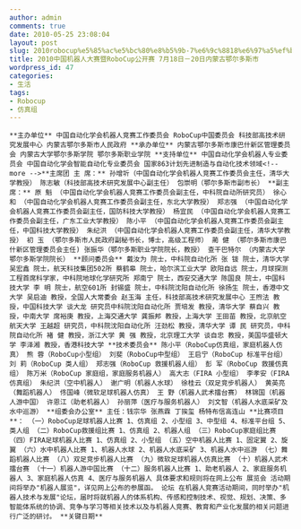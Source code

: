 ```yaml
---
author: admin
comments: true
date: 2010-05-25 23:08:04
layout: post
slug: 2010robocup%e5%85%ac%e5%bc%80%e8%b5%9b-7%e6%9c%8818%e6%97%a5%ef%bc%8d20%e6%97%a5%e5%86%85%e8%92%99%e5%8f%a4%e9%84%82%e5%b0%94
title: 2010中国机器人大赛暨RoboCup公开赛 7月18日－20日内蒙古鄂尔多斯市
wordpress_id: 47
categories:
- 生活
tags:
- Robocup
- 仿真组
---
```


	**主办单位** 中国自动化学会机器人竞赛工作委员会 RoboCup中国委员会 科技部高技术研究发展中心 内蒙古鄂尔多斯市人民政府 **承办单位** 内蒙古鄂尔多斯市康巴什新区管理委员会 内蒙古大学鄂尔多斯学院 鄂尔多斯职业学院 **支持单位** 中国自动化学会机器人专业委员会 中国自动化学会智能自动化专业委员会 国家863计划先进制造与自动化技术领域<!-- more -->**主席团 主 席：** 孙增圻（中国自动化学会机器人竞赛工作委员会主任，清华大学教授） 陈志敏（科技部高技术研究发展中心副主任） 包崇明（鄂尔多斯市副市长） **副主席：** 原 魁 （中国自动化学会机器人竞赛工作委员会副主任，中科院自动所研究员） 徐心和 （中国自动化学会机器人竞赛工作委员会副主任，东北大学教授） 郑志强 （中国自动化学会机器人竞赛工作委员会副主任，国防科技大学教授） 杨宜民 （中国自动化学会机器人竞赛工作委员会副主任，广东工业大学教授） 陈小平 （中国自动化学会机器人竞赛工作委员会副主任，中国科技大学教授） 朱纪洪 （中国自动化学会机器人竞赛工作委员会副主任，清华大学教授） 初 玉 （鄂尔多斯市人民政府副秘书长，博士，高级工程师） 蔺 健 （鄂尔多斯市康巴什新区管理委员会主任) 张振华（鄂尔多斯职业学院院长，教授） 查干巴特尔 （内蒙古大学鄂尔多斯学院院长） **顾问委员会** 戴汝为 院士，中科院自动化所 张 钹 院士，清华大学 吴宏鑫 院士，航天科技集团502所 蔡鹤皋 院士，哈尔滨工业大学 欧阳自远 院士，月球探测工程首席科学家，中科院地球化学研究所 郑南宁 院士，西安交通大学 陈国良 院士，中国科技大学 李 明 院士，航空601所 封锡盛 院士，中科院沈阳自动化所 徐扬生 院士，香港中文大学 吴启迪 教授，全国人大常委会 赵玉海 主任，科技部高技术研究发展中心 王煦法 教授，中国科技大学 谈大龙 研究员中科院沈阳自动化所 贾培发 教授，清华大学 蔡自兴 教授，中南大学 席裕庚 教授，上海交通大学 龚振邦 教授，上海大学 王田苗 教授，北京航空航天大学 王越超 研究员，中科院沈阳自动化所 汪劲松 教授，清华大学 谭 民 研究员，中科院自动化所 褚 健 教授，浙江大学 黄 强 教授，北京理工大学 谈自忠 教授，美国华盛顿大学 李泽湘 教授，香港科技大学 **技术委员会** 陈小平（RoboCup仿真组，家庭机器人仿真） 熊 蓉（RoboCup小型组） 刘斐（RoboCup中型组） 王启宁（RoboCup 标准平台组） 刘 莉（RoboCup 类人组） 郑志强（RoboCup 救援机器人组） 彭 军（RoboCup 救援仿真组） 陈万米（RoboCup 家庭组，家庭服务机器人） 高大志（FIRA 小型组） 李孝安（FIRA 仿真组） 朱纪洪（空中机器人） 谢广明（机器人水球） 徐桂云（双足竞步机器人） 黄英亮（舞蹈机器人） 佟国峰（微软足球机器人仿真） 王 野（机器人武术擂台赛） 林锦国（机器人游中国） 许恩江（助老机器人） 孙丽萍（医疗与服务机器人） 刘文智（机器人水底采矿及水中巡游） **组委会办公室** 主任：钱宗华 张燕霖 丁挨玺 杨特布信高连山 **比赛项目**： （一）RoboCup足球机器人比赛 1、仿真组 2、小型组 3、中型组 4、标准平台组 5、类人组 （二）RoboCup救援组比赛 1、仿真组 2、机器人组 （三）RoboCup家庭组比赛 （四）FIRA足球机器人比赛 1、仿真组 2、小型组 （五）空中机器人比赛 1、固定翼 2、旋翼 （六）水中机器人比赛 1、机器人水球 2、机器人水底采矿 3、机器人水中巡游 （七）舞蹈机器人比赛 （八）双足竞步机器人比赛 （九）微软足球机器人仿真比赛 （十）机器人武术擂台赛 （十一）机器人游中国比赛 （十二）服务机器人比赛 1、助老机器人 2、家庭服务机器人 3、家庭机器人仿真 4、医疗与服务机器人 具体要求和规则将在网上公布 展览会 活动期间将举办"机器人展览"，详见网上公布的参展函。 论坛 在机器人竞赛活动期间，同时举办"机器人技术与发展"论坛，届时将就机器人的体系机构、传感和控制技术、视觉、规划、决策、多智能体系统的协调、竞争与学习等相关技术以及与机器人竞赛、教育和产业化发展的相关问题进行广泛的研讨。 **关键日期**

